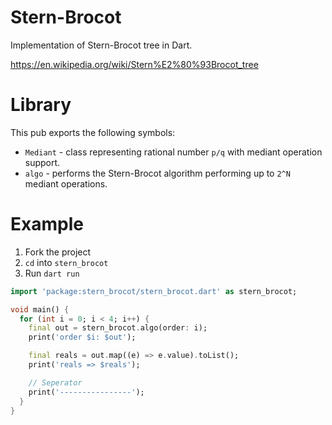 # Stern-Brocot
Implementation of Stern-Brocot tree in Dart.

https://en.wikipedia.org/wiki/Stern%E2%80%93Brocot_tree

# Library
This pub exports the following symbols:
- `Mediant` - class representing rational number `p/q` with mediant operation support.
- `algo` - performs the Stern-Brocot algorithm performing up to `2^N` mediant operations.

# Example
1. Fork the project
2. `cd` into `stern_brocot`
3. Run `dart run`

```dart
import 'package:stern_brocot/stern_brocot.dart' as stern_brocot;

void main() {
  for (int i = 0; i < 4; i++) {
    final out = stern_brocot.algo(order: i);
    print('order $i: $out');

    final reals = out.map((e) => e.value).toList();
    print('reals => $reals');

    // Seperator
    print('----------------');
  }
}
```